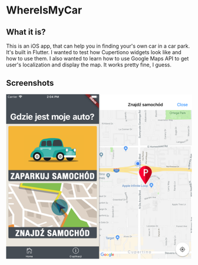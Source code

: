 # WhereIsMyCar

## What it is?
This is an iOS app, that can help you in finding your's own car in a car park. It's built in Flutter. I wanted to test how Cupertiono widgets look like and how to use them. I also wanted to learn how to use Google Maps API to get user's localization and display the map. It works pretty fine, I guess.

## Screenshots
![Main Window](/screenshots/scr.png)
